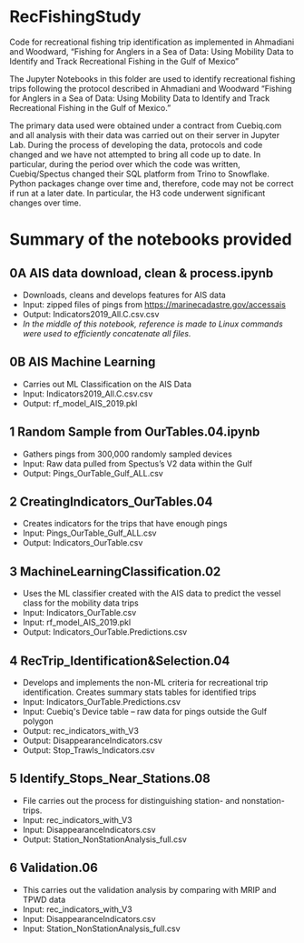 # RecFishingStudy

Code for recreational fishing trip identification as implemented in Ahmadiani and Woodward, “Fishing for Anglers in a Sea of Data: Using Mobility Data to Identify and Track Recreational Fishing in the Gulf of Mexico”

The Jupyter Notebooks in this folder are used to identify recreational fishing trips following the protocol described in Ahmadiani and Woodward “Fishing for Anglers in a Sea of Data: Using Mobility Data to Identify and Track Recreational Fishing in the Gulf of Mexico.”

The primary data used were obtained under a contract from Cuebiq.com and all analysis with their data was carried out on their server in Jupyter Lab. During the process of developing the data, protocols and code changed and we have not attempted to bring all code up to date. In particular, during the period over which the code was written, Cuebiq/Spectus changed their SQL platform from Trino to Snowflake. Python packages change over time and, therefore, code may not be correct if run at a later date. In particular, the H3 code underwent significant changes over time.

# Summary of the notebooks provided

## 0A AIS data download, clean & process.ipynb
* Downloads, cleans and develops features for AIS data
* Input: 	zipped files of pings from https://marinecadastre.gov/accessais
* Output:	Indicators2019_All.C.csv.csv
* _In the middle of this notebook, reference is made to Linux commands were used to efficiently concatenate all files._

## 0B AIS Machine Learning
* Carries out ML Classification on the AIS Data
* Input: 	Indicators2019_All.C.csv.csv
* Output:	rf_model_AIS_2019.pkl

## 1 Random Sample from OurTables.04.ipynb
* Gathers pings from 300,000 randomly sampled devices
* Input: 	Raw data pulled from Spectus’s V2 data within the Gulf
* Output:	Pings_OurTable_Gulf_ALL.csv

## 2 CreatingIndicators_OurTables.04
* Creates indicators for the trips that have enough pings
* Input:	Pings_OurTable_Gulf_ALL.csv
* Output:	Indicators_OurTable.csv

## 3 MachineLearningClassification.02
* Uses the ML classifier created with the AIS data to predict the vessel class for the mobility data trips
* Input: 	Indicators_OurTable.csv
* Input: 	rf_model_AIS_2019.pkl
* Output: 	Indicators_OurTable.Predictions.csv

## 4 RecTrip_Identification&Selection.04
* Develops and implements the non-ML criteria for recreational trip identification. Creates summary stats tables for identified trips
* Input: 	Indicators_OurTable.Predictions.csv
* Input: 	Cuebiq's Device table – raw data for pings outside the Gulf polygon
* Output: 	rec_indicators_with_V3
* Output: 	DisappearanceIndicators.csv
* Output: 	Stop_Trawls_Indicators.csv

## 5 Identify_Stops_Near_Stations.08
* File carries out the process for distinguishing station- and nonstation-trips.
* Input: 	rec_indicators_with_V3
* Input: 	DisappearanceIndicators.csv
* Output: 	Station_NonStationAnalysis_full.csv

## 6 Validation.06
* This carries out the validation analysis by comparing with MRIP and TPWD data
* Input: 	rec_indicators_with_V3
* Input: 	DisappearanceIndicators.csv
* Input: 	Station_NonStationAnalysis_full.csv


